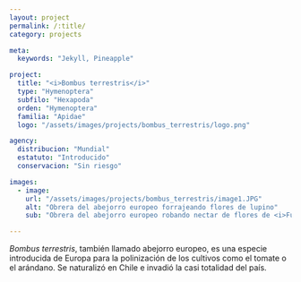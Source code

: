 ```yaml
---
layout: project
permalink: /:title/
category: projects

meta:
  keywords: "Jekyll, Pineapple"

project:
  title: "<i>Bombus terrestris</i>"
  type: "Hymenoptera"
  subfilo: "Hexapoda"
  orden: "Hymenoptera"
  familia: "Apidae"
  logo: "/assets/images/projects/bombus_terrestris/logo.png"

agency:
  distribucion: "Mundial"
  estatuto: "Introducido"
  conservacion: "Sin riesgo"

images:
  - image:
    url: "/assets/images/projects/bombus_terrestris/image1.JPG"
    alt: "Obrera del abejorro europeo forrajeando flores de lupino"
    sub: "Obrera del abejorro europeo robando nectar de flores de <i>Fuchsia magallanica</i>"

---
```

<p><i>Bombus terrestris</i>, también llamado abejorro europeo, es una especie introducida de Europa para la polinización de los cultivos como el tomate o el arándano. Se naturalizó en Chile e invadió la casi totalidad del país. </p>
